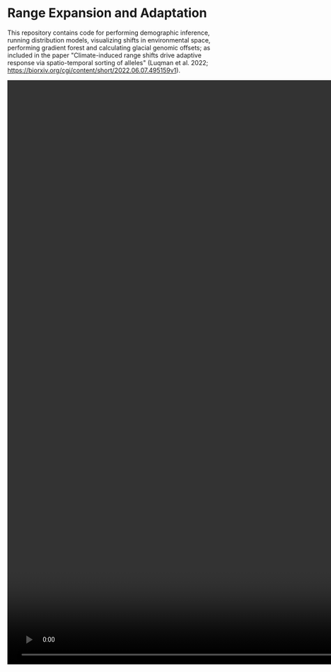 # Range Expansion and Adaptation

  This repository contains code for performing demographic inference, running distribution models, visualizing shifts in environmental space, performing gradient forest and calculating glacial genomic offsets; as included in the paper "Climate-induced range shifts drive adaptive response via spatio-temporal sorting of alleles" (Luqman et al. 2022; https://biorxiv.org/cgi/content/short/2022.06.07.495159v1).


<!--https://user-images.githubusercontent.com/17685628/172891132-4126ad1c-5053-46b2-a2bf-da121ae7a0b6.mp4-->


<video src="https://user-images.githubusercontent.com/17685628/172891132-4126ad1c-5053-46b2-a2bf-da121ae7a0b6.mp4"  width="1800" height="1320" class="d-block rounded-bottom-2 width-fit">
</video>

